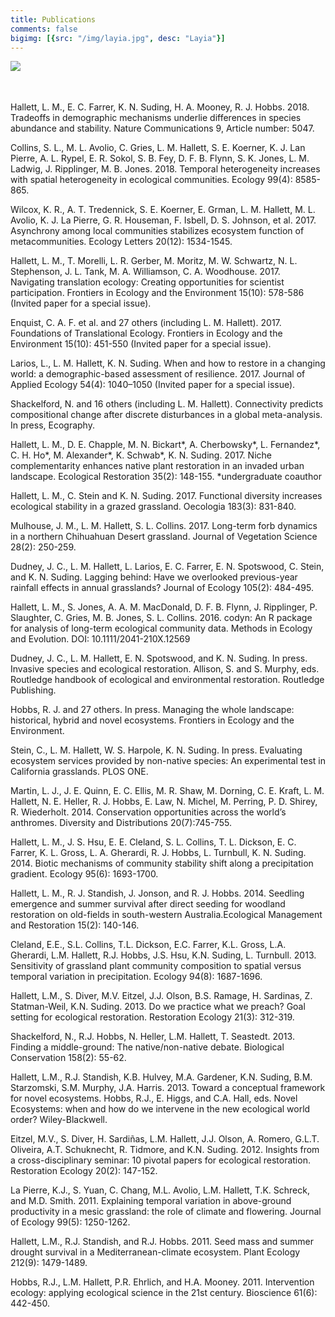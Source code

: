 ```yaml
---
title: Publications
comments: false
bigimg: [{src: "/img/layia.jpg", desc: "Layia"}]
---
```



[<img style="float: left;" src="/img/googlescholar.jpg">](https://scholar.google.com/citations?hl=en&user=wsZ0yiMAAAAJ&view_op=list_works&sortby=pubdate)
<br/>
<br/>
<br/>



Hallett, L. M., E. C. Farrer, K. N. Suding, H. A. Mooney, R. J. Hobbs. 2018. Tradeoffs in demographic mechanisms underlie differences in species abundance and stability. Nature Communications 9, Article number: 5047.

Collins, S. L., M. L. Avolio, C. Gries, L. M. Hallett, S. E. Koerner, K. J. Lan Pierre, A. L. Rypel, E. R. Sokol, S. B. Fey, D. F. B. Flynn, S. K. Jones, L. M. Ladwig, J. Ripplinger, M. B. Jones. 2018. Temporal heterogeneity increases with spatial heterogeneity in ecological communities. Ecology 99(4): 8585-865.

Wilcox, K. R., A. T. Tredennick, S. E. Koerner, E. Grman, L. M. Hallett, M. L. Avolio, K. J. La Pierre, G. R. Houseman, F. Isbell, D. S. Johnson, et al. 2017. Asynchrony among local communities stabilizes ecosystem function of metacommunities. Ecology Letters 20(12): 1534-1545.

Hallett, L. M., T. Morelli, L. R. Gerber, M. Moritz, M. W. Schwartz, N. L. Stephenson, J. L. Tank, M. A. Williamson, C. A. Woodhouse. 2017. Navigating translation ecology: Creating opportunities for scientist participation. Frontiers in Ecology and the Environment 15(10): 578-586 (Invited paper for a special issue).

Enquist, C. A. F. et al. and 27 others (including L. M. Hallett). 2017. Foundations of Translational Ecology. Frontiers in Ecology and the Environment 15(10): 451-550 (Invited paper for a special issue). 

Larios, L., L. M. Hallett, K. N. Suding. When and how to restore in a changing world: a demographic-based assessment of resilience. 2017. Journal of Applied Ecology 54(4): 1040–1050  (Invited paper for a special issue).

Shackelford, N. and 16 others (including L. M. Hallett). Connectivity predicts compositional change after discrete disturbances in a global meta-analysis. In press, Ecography.

Hallett, L. M., D. E. Chapple, M. N. Bickart\*, A. Cherbowsky\*, L. Fernandez\*, C. H. Ho\*, M. Alexander\*, K. Schwab\*, K. N. Suding. 2017. Niche complementarity enhances native plant restoration in an invaded urban landscape. Ecological Restoration 35(2): 148-155.
\*undergraduate coauthor

Hallett, L. M., C. Stein and K. N. Suding. 2017. Functional diversity increases ecological stability in a grazed grassland. Oecologia 183(3): 831-840.

Mulhouse, J. M., L. M. Hallett, S. L. Collins. 2017. Long-term forb dynamics in a northern Chihuahuan Desert grassland. Journal of Vegetation Science 28(2): 250-259.

Dudney, J. C., L. M. Hallett, L. Larios, E. C. Farrer, E. N. Spotswood, C. Stein, and K. N. Suding. Lagging behind: Have we overlooked previous-year rainfall effects in annual grasslands? Journal of Ecology 105(2): 484-495.

Hallett, L. M., S. Jones, A. A. M. MacDonald, D. F. B. Flynn, J. Ripplinger, P. Slaughter, C. Gries, M. B. Jones, S. L. Collins. 2016. codyn: An R package for analysis of long-term ecological community data. Methods in Ecology and Evolution. DOI: 10.1111/2041-210X.12569

Dudney, J. C., L. M. Hallett, E. N. Spotswood, and K. N. Suding. In press. Invasive species and ecological restoration. Allison, S. and S. Murphy, eds. Routledge handbook of ecological and environmental restoration. Routledge Publishing.

Hobbs, R. J. and 27 others. In press. Managing the whole landscape: historical, hybrid and novel ecosystems. Frontiers in Ecology and the Environment.

Stein, C., L. M. Hallett, W. S. Harpole, K. N. Suding. In press. Evaluating ecosystem services provided by non-native species: An experimental test in California grasslands. PLOS ONE.

Martin, L. J., J. E. Quinn, E. C. Ellis, M. R. Shaw, M. Dorning, C. E. Kraft, L. M. Hallett, N. E. Heller, R. J. Hobbs, E. Law, N. Michel, M. Perring, P. D. Shirey, R. Wiederholt. 2014. Conservation opportunities across the world’s anthromes. Diversity and Distributions 20(7):745-755.

Hallett, L. M., J. S. Hsu, E. E. Cleland, S. L. Collins, T. L. Dickson, E. C. Farrer, K. L. Gross, L. A. Gherardi, R. J. Hobbs, L. Turnbull, K. N. Suding. 2014. Biotic mechanisms of community stability shift along a precipitation gradient. Ecology 95(6): 1693-1700.

Hallett, L. M., R. J. Standish, J. Jonson, and R. J. Hobbs. 2014. Seedling emergence and summer survival after direct seeding for woodland restoration on old-fields in south-western Australia.Ecological Management and Restoration 15(2): 140-146.

Cleland, E.E., S.L. Collins, T.L. Dickson, E.C. Farrer, K.L. Gross, L.A. Gherardi, L.M. Hallett, R.J. Hobbs, J.S. Hsu, K.N. Suding, L. Turnbull. 2013. Sensitivity of grassland plant community composition to spatial versus temporal variation in precipitation. Ecology 94(8): 1687-1696.

Hallett, L.M., S. Diver, M.V. Eitzel, J.J. Olson, B.S. Ramage, H. Sardinas, Z. Statman-Weil, K.N. Suding. 2013. Do we practice what we preach? Goal setting for ecological restoration. Restoration Ecology 21(3): 312-319.

Shackelford, N., R.J. Hobbs, N. Heller, L.M. Hallett, T. Seastedt. 2013. Finding a middle-ground: The native/non-native debate. Biological Conservation 158(2): 55-62.

Hallett, L.M., R.J. Standish, K.B. Hulvey, M.A. Gardener, K.N. Suding, B.M. Starzomski, S.M. Murphy, J.A. Harris. 2013. Toward a conceptual framework for novel ecosystems. Hobbs, R.J., E. Higgs, and C.A. Hall, eds. Novel Ecosystems: when and how do we intervene in the new ecological world order? Wiley-Blackwell.

Eitzel, M.V., S. Diver, H. Sardiñas, L.M. Hallett, J.J. Olson, A. Romero, G.L.T. Oliveira, A.T. Schuknecht, R. Tidmore, and K.N. Suding. 2012. Insights from a cross-disciplinary seminar: 10 pivotal papers for ecological restoration. Restoration Ecology 20(2): 147-152.

La Pierre, K.J., S. Yuan, C. Chang, M.L. Avolio, L.M. Hallett, T.K. Schreck, and M.D. Smith. 2011. Explaining temporal variation in above-ground productivity in a mesic grassland: the role of climate and flowering. Journal of Ecology 99(5): 1250-1262.

Hallett, L.M., R.J. Standish, and R.J. Hobbs. 2011. Seed mass and summer drought survival in a Mediterranean-climate ecosystem. Plant Ecology 212(9): 1479-1489.

Hobbs, R.J., L.M. Hallett, P.R. Ehrlich, and H.A. Mooney. 2011. Intervention ecology: applying ecological science in the 21st century. Bioscience 61(6): 442-450. 